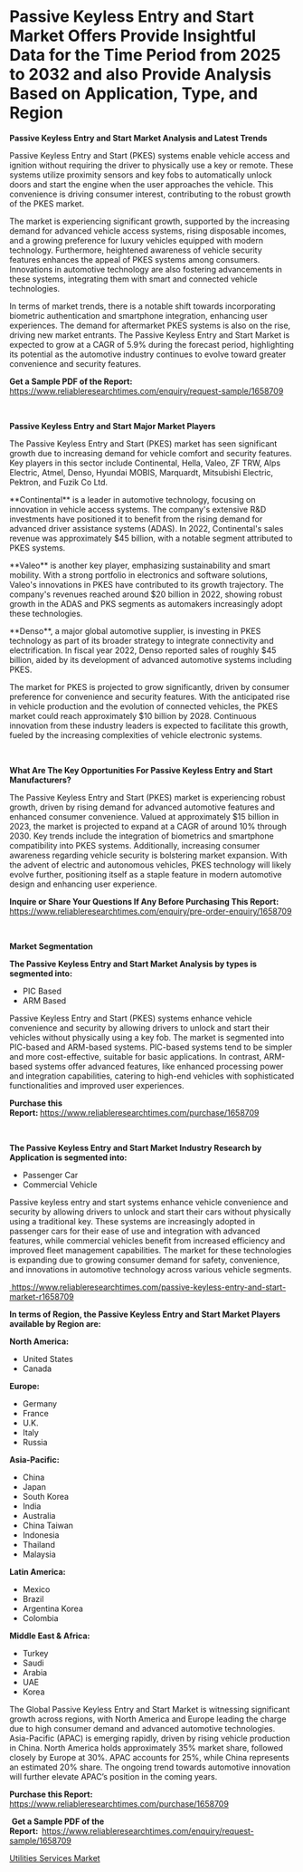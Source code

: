 <p><h1>Passive Keyless Entry and Start Market Offers Provide Insightful Data for the Time Period from 2025 to 2032 and also Provide Analysis Based on Application, Type, and Region</h1></p><p><strong>Passive Keyless Entry and Start Market Analysis and Latest Trends</strong></p>
<p><p>Passive Keyless Entry and Start (PKES) systems enable vehicle access and ignition without requiring the driver to physically use a key or remote. These systems utilize proximity sensors and key fobs to automatically unlock doors and start the engine when the user approaches the vehicle. This convenience is driving consumer interest, contributing to the robust growth of the PKES market.</p><p>The market is experiencing significant growth, supported by the increasing demand for advanced vehicle access systems, rising disposable incomes, and a growing preference for luxury vehicles equipped with modern technology. Furthermore, heightened awareness of vehicle security features enhances the appeal of PKES systems among consumers. Innovations in automotive technology are also fostering advancements in these systems, integrating them with smart and connected vehicle technologies.</p><p>In terms of market trends, there is a notable shift towards incorporating biometric authentication and smartphone integration, enhancing user experiences. The demand for aftermarket PKES systems is also on the rise, driving new market entrants. The Passive Keyless Entry and Start Market is expected to grow at a CAGR of 5.9% during the forecast period, highlighting its potential as the automotive industry continues to evolve toward greater convenience and security features.</p></p>
<p><strong>Get a Sample PDF of the Report:&nbsp;</strong> <a href="https://www.reliableresearchtimes.com/enquiry/request-sample/1658709?utm_campaign=3008&utm_medium=2&utm_source=Github&utm_content=ia&utm_term=09032025&utm_id=passive-keyless-entry-and-start">https://www.reliableresearchtimes.com/enquiry/request-sample/1658709</a></p>
<p>&nbsp;</p>
<p><strong>Passive Keyless Entry and Start Major Market Players</strong></p>
<p><p>The Passive Keyless Entry and Start (PKES) market has seen significant growth due to increasing demand for vehicle comfort and security features. Key players in this sector include Continental, Hella, Valeo, ZF TRW, Alps Electric, Atmel, Denso, Hyundai MOBIS, Marquardt, Mitsubishi Electric, Pektron, and Fuzik Co Ltd.</p><p>**Continental** is a leader in automotive technology, focusing on innovation in vehicle access systems. The company's extensive R&D investments have positioned it to benefit from the rising demand for advanced driver assistance systems (ADAS). In 2022, Continental's sales revenue was approximately $45 billion, with a notable segment attributed to PKES systems.</p><p>**Valeo** is another key player, emphasizing sustainability and smart mobility. With a strong portfolio in electronics and software solutions, Valeo's innovations in PKES have contributed to its growth trajectory. The company's revenues reached around $20 billion in 2022, showing robust growth in the ADAS and PKS segments as automakers increasingly adopt these technologies.</p><p>**Denso**, a major global automotive supplier, is investing in PKES technology as part of its broader strategy to integrate connectivity and electrification. In fiscal year 2022, Denso reported sales of roughly $45 billion, aided by its development of advanced automotive systems including PKES.</p><p>The market for PKES is projected to grow significantly, driven by consumer preference for convenience and security features. With the anticipated rise in vehicle production and the evolution of connected vehicles, the PKES market could reach approximately $10 billion by 2028. Continuous innovation from these industry leaders is expected to facilitate this growth, fueled by the increasing complexities of vehicle electronic systems.</p></p>
<p>&nbsp;</p>
<p><strong>What Are The Key Opportunities For Passive Keyless Entry and Start Manufacturers?</strong></p>
<p><p>The Passive Keyless Entry and Start (PKES) market is experiencing robust growth, driven by rising demand for advanced automotive features and enhanced consumer convenience. Valued at approximately $15 billion in 2023, the market is projected to expand at a CAGR of around 10% through 2030. Key trends include the integration of biometrics and smartphone compatibility into PKES systems. Additionally, increasing consumer awareness regarding vehicle security is bolstering market expansion. With the advent of electric and autonomous vehicles, PKES technology will likely evolve further, positioning itself as a staple feature in modern automotive design and enhancing user experience.</p></p>
<p><strong>Inquire or Share Your Questions If Any Before Purchasing This Report:</strong> <a href="https://www.reliableresearchtimes.com/enquiry/pre-order-enquiry/1658709?utm_campaign=3008&utm_medium=2&utm_source=Github&utm_content=ia&utm_term=09032025&utm_id=passive-keyless-entry-and-start">https://www.reliableresearchtimes.com/enquiry/pre-order-enquiry/1658709</a></p>
<p>&nbsp;</p>
<p><strong>Market Segmentation</strong></p>
<p><strong>The Passive Keyless Entry and Start Market Analysis by types is segmented into:</strong></p>
<p><ul><li>PIC Based</li><li>ARM Based</li></ul></p>
<p><p>Passive Keyless Entry and Start (PKES) systems enhance vehicle convenience and security by allowing drivers to unlock and start their vehicles without physically using a key fob. The market is segmented into PIC-based and ARM-based systems. PIC-based systems tend to be simpler and more cost-effective, suitable for basic applications. In contrast, ARM-based systems offer advanced features, like enhanced processing power and integration capabilities, catering to high-end vehicles with sophisticated functionalities and improved user experiences.</p></p>
<p><strong>Purchase this Report:&nbsp;</strong><a href="https://www.reliableresearchtimes.com/purchase/1658709?utm_campaign=3008&utm_medium=2&utm_source=Github&utm_content=ia&utm_term=09032025&utm_id=passive-keyless-entry-and-start">https://www.reliableresearchtimes.com/purchase/1658709</a></p>
<p>&nbsp;</p>
<p><strong>The Passive Keyless Entry and Start Market Industry Research by Application is segmented into:</strong></p>
<p><ul><li>Passenger Car</li><li>Commercial Vehicle</li></ul></p>
<p><p>Passive keyless entry and start systems enhance vehicle convenience and security by allowing drivers to unlock and start their cars without physically using a traditional key. These systems are increasingly adopted in passenger cars for their ease of use and integration with advanced features, while commercial vehicles benefit from increased efficiency and improved fleet management capabilities. The market for these technologies is expanding due to growing consumer demand for safety, convenience, and innovations in automotive technology across various vehicle segments.</p></p>
<p><a href="https://www.reliableresearchtimes.com/passive-keyless-entry-and-start-market-r1658709?utm_campaign=3008&utm_medium=2&utm_source=Github&utm_content=ia&utm_term=09032025&utm_id=passive-keyless-entry-and-start">&nbsp;https://www.reliableresearchtimes.com/passive-keyless-entry-and-start-market-r1658709</a></p>
<p><strong>In terms of Region, the Passive Keyless Entry and Start Market Players available by Region are:</strong></p>
<p>
    <p> <strong> North America: </strong>
        <ul>
            <li>United States</li>
            <li>Canada</li>
        </ul>
        </p> 
    <p> <strong> Europe: </strong>
        <ul>
            <li>Germany</li>
            <li>France</li>
            <li>U.K.</li>
            <li>Italy</li>
            <li>Russia</li>
        </ul>
        </p> 
    <p> <strong> Asia-Pacific: </strong>
        <ul>
            <li>China</li>
            <li>Japan</li>
            <li>South Korea</li>
            <li>India</li>
            <li>Australia</li>
            <li>China Taiwan</li>
            <li>Indonesia</li>
            <li>Thailand</li>
            <li>Malaysia</li>
        </ul>
        </p> 
    <p> <strong> Latin America: </strong>
        <ul>
            <li>Mexico</li>
            <li>Brazil</li>
            <li>Argentina Korea</li>
            <li>Colombia</li>
        </ul>
        </p> 
    <p> <strong> Middle East & Africa: </strong>
        <ul>
            <li>Turkey</li>
            <li>Saudi</li>
            <li>Arabia</li>
            <li>UAE</li>
            <li>Korea</li>
        </ul>
    </p>
    </p>
<p><p>The Global Passive Keyless Entry and Start Market is witnessing significant growth across regions, with North America and Europe leading the charge due to high consumer demand and advanced automotive technologies. Asia-Pacific (APAC) is emerging rapidly, driven by rising vehicle production in China. North America holds approximately 35% market share, followed closely by Europe at 30%. APAC accounts for 25%, while China represents an estimated 20% share. The ongoing trend towards automotive innovation will further elevate APAC’s position in the coming years.</p></p>
<p><strong>Purchase this Report: </strong><a href="https://www.reliableresearchtimes.com/purchase/1658709?utm_campaign=3008&utm_medium=2&utm_source=Github&utm_content=ia&utm_term=09032025&utm_id=passive-keyless-entry-and-start">https://www.reliableresearchtimes.com/purchase/1658709</a></p>
<p>&nbsp;<strong>Get a Sample PDF of the Report:&nbsp;&nbsp;</strong><a href="https://www.reliableresearchtimes.com/enquiry/request-sample/1658709?utm_campaign=3008&utm_medium=2&utm_source=Github&utm_content=ia&utm_term=09032025&utm_id=passive-keyless-entry-and-start">https://www.reliableresearchtimes.com/enquiry/request-sample/1658709</a></p>
<p><strong></strong></p>
<p><p><a href="https://github.com/adyawafurber1/Market-Research-Report-List-1/blob/main/utilities-services-market.md?utm_campaign=3008&utm_medium=2&utm_source=Github&utm_content=ia&utm_term=09032025&utm_id=passive-keyless-entry-and-start">Utilities Services Market</a></p></p>